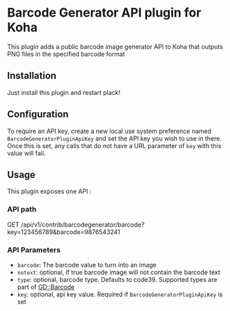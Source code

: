 # Barcode Generator API plugin for Koha

This plugin adds a public barcode image generator API to Koha that outputs PNG files in the specified barcode format

## Installation

Just install this plugin and restart plack!

## Configuration

To require an API key, create a new local use system preference named `BarcodeGeneratorPluginApiKey` and set the API key you wish to use in there.
Once this is set, any calls that do not have a URL parameter of `key` with this value will fail.

## Usage

This plugin exposes one API :

### API path
GET /api/v1/contrib/barcodegenerator/barcode?key=123456789&barcode=9876543241

### API Parameters
* `barcode`: The barcode value to turn into an image
* `notext`: optional, if true barcode image will not contain the barcode text
* `type`: optional, barcode type. Defaults to code39. Supported types are part of [GD::Barcode](https://metacpan.org/pod/GD::Barcode)
* `key`: optional, api key value. Required if `BarcodeGeneratorPluginApiKey` is set
